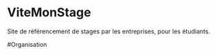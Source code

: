 # ViteMonStage
Site de référencement de stages par les entreprises, pour les étudiants.


#Organisation
